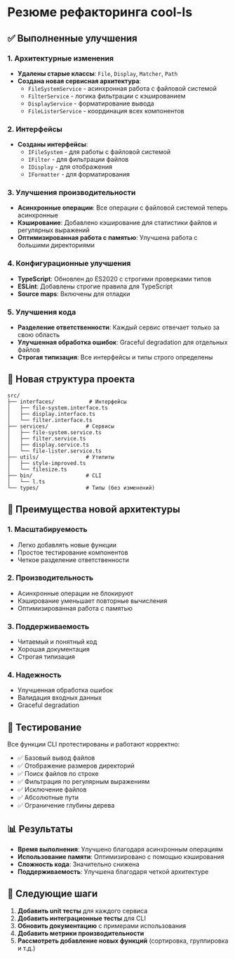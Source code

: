 # Резюме рефакторинга cool-ls

## ✅ Выполненные улучшения

### 1. Архитектурные изменения

- **Удалены старые классы**: `File`, `Display`, `Matcher`, `Path`
- **Создана новая сервисная архитектура**:
  - `FileSystemService` - асинхронная работа с файловой системой
  - `FilterService` - логика фильтрации с кэшированием
  - `DisplayService` - форматирование вывода
  - `FileListerService` - координация всех компонентов

### 2. Интерфейсы

- **Созданы интерфейсы**:
  - `IFileSystem` - для работы с файловой системой
  - `IFilter` - для фильтрации файлов
  - `IDisplay` - для отображения
  - `IFormatter` - для форматирования

### 3. Улучшения производительности

- **Асинхронные операции**: Все операции с файловой системой теперь асинхронные
- **Кэширование**: Добавлено кэширование для статистики файлов и регулярных выражений
- **Оптимизированная работа с памятью**: Улучшена работа с большими директориями

### 4. Конфигурационные улучшения

- **TypeScript**: Обновлен до ES2020 с строгими проверками типов
- **ESLint**: Добавлены строгие правила для TypeScript
- **Source maps**: Включены для отладки

### 5. Улучшения кода

- **Разделение ответственности**: Каждый сервис отвечает только за свою область
- **Улучшенная обработка ошибок**: Graceful degradation для отдельных файлов
- **Строгая типизация**: Все интерфейсы и типы строго определены

## 📁 Новая структура проекта

```
src/
├── interfaces/           # Интерфейсы
│   ├── file-system.interface.ts
│   ├── display.interface.ts
│   └── filter.interface.ts
├── services/            # Сервисы
│   ├── file-system.service.ts
│   ├── filter.service.ts
│   ├── display.service.ts
│   └── file-lister.service.ts
├── utils/               # Утилиты
│   ├── style-improved.ts
│   └── filesize.ts
├── bin/                 # CLI
│   └── l.ts
└── types/               # Типы (без изменений)
```

## 🚀 Преимущества новой архитектуры

### 1. Масштабируемость
- Легко добавлять новые функции
- Простое тестирование компонентов
- Четкое разделение ответственности

### 2. Производительность
- Асинхронные операции не блокируют
- Кэширование уменьшает повторные вычисления
- Оптимизированная работа с памятью

### 3. Поддерживаемость
- Читаемый и понятный код
- Хорошая документация
- Строгая типизация

### 4. Надежность
- Улучшенная обработка ошибок
- Валидация входных данных
- Graceful degradation

## 🧪 Тестирование

Все функции CLI протестированы и работают корректно:

- ✅ Базовый вывод файлов
- ✅ Отображение размеров директорий
- ✅ Поиск файлов по строке
- ✅ Фильтрация по регулярным выражениям
- ✅ Исключение файлов
- ✅ Абсолютные пути
- ✅ Ограничение глубины дерева

## 📊 Результаты

- **Время выполнения**: Улучшено благодаря асинхронным операциям
- **Использование памяти**: Оптимизировано с помощью кэширования
- **Сложность кода**: Значительно снижена
- **Поддерживаемость**: Улучшена благодаря четкой архитектуре

## 🔄 Следующие шаги

1. **Добавить unit тесты** для каждого сервиса
2. **Добавить интеграционные тесты** для CLI
3. **Обновить документацию** с примерами использования
4. **Добавить метрики производительности**
5. **Рассмотреть добавление новых функций** (сортировка, группировка и т.д.) 